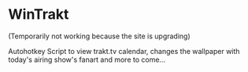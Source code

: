 WinTrakt
========
(Temporarily not working because the site is upgrading)

Autohotkey Script to view trakt.tv calendar, changes the wallpaper with today's airing show's fanart and more to come...
